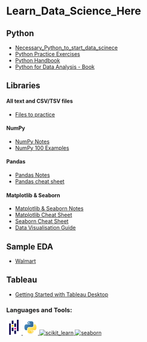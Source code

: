 # Learn_Data_Science_Here
## Python
- [Necessary_Python_to_start_data_scinece](https://github.com/BhavaniPrasad11/Learn_Data_Science_Here/blob/main/Python%20for%20Data%20Science/Necessary_Python_to_start_data_scinece.ipynb)
- [Python Practice Exercises](https://github.com/BhavaniPrasad11/Learn_Data_Science_Here/blob/main/Python%20for%20Data%20Science/Python%20Practice%20Exercises.pdf)
- [Python Handbook](https://github.com/BhavaniPrasad11/Learn_Data_Science_Here/blob/main/Python%20for%20Data%20Science/Python%20Handbook-1.pdf)
- [Python for Data Analysis - Book](https://github.com/BhavaniPrasad11/Learn_Data_Science_Here/blob/main/Python%20for%20Data%20Science/Python%20for%20Data%20Analysis%20_%20data%20wrangling%20with%20Pandas-%20NumPy-%20and%20IPython.pdf)
## Libraries
#### All text and CSV/TSV files
- [Files to practice](https://github.com/BhavaniPrasad11/Learn_Data_Science_Here/tree/main/Python%20Libraries/All_text_and_CSV_files)
#### NumPy
- [NumPy Notes](https://github.com/BhavaniPrasad11/Learn_Data_Science_Here/blob/main/Python%20Libraries/NumPy_Notes.pdf)
- [NumPy 100 Examples](https://github.com/BhavaniPrasad11/Learn_Data_Science_Here/blob/main/Python%20Libraries/%2B100%20Important%20Numpy%20Operations.pdf)
#### Pandas
- [Pandas Notes](https://github.com/BhavaniPrasad11/Learn_Data_Science_Here/blob/main/Python%20Libraries/Pandas_Notes.pdf)
- [Pandas cheat sheet](https://github.com/BhavaniPrasad11/Learn_Data_Science_Here/blob/main/Python%20Libraries/Pandas.pdf)
#### Matplotlib & Seaborn
- [Matplotlib & Seaborn Notes](https://github.com/BhavaniPrasad11/Learn_Data_Science_Here/blob/main/Python%20Libraries/Matplotlib_%26_Seaborn.pdf)
- [Matplotlib Cheat Sheet](https://github.com/BhavaniPrasad11/Learn_Data_Science_Here/blob/main/Python%20Libraries/matplotlib%20tips.pdf)
- [Seaborn Cheat Sheet](https://github.com/BhavaniPrasad11/Learn_Data_Science_Here/blob/main/Python%20Libraries/Seaborn.pdf)
- [Data Visualisation Guide](https://github.com/BhavaniPrasad11/Learn_Data_Science_Here/blob/main/Python%20Libraries/data-visualization-guide.ipynb)
## Sample EDA
- [Walmart](https://github.com/BhavaniPrasad11/Learn_Data_Science_Here/tree/main/Python%20Libraries/Walmart%20EDA)
## Tableau
- [Getting Started with Tableau Desktop](https://github.com/BhavaniPrasad11/Learn_Data_Science_Here/tree/main/Tableau/Tableau%20Elearning%20Docs/Getting%20Started%20with%20Tableau%20Desktop)

<p align="left">
</p>
<h3 align="left">Languages and Tools:</h3>
<p align="left"> <a href="https://pandas.pydata.org/" target="_blank" rel="noreferrer"> <img src="https://raw.githubusercontent.com/devicons/devicon/2ae2a900d2f041da66e950e4d48052658d850630/icons/pandas/pandas-original.svg" alt="pandas" width="40" height="40"/> </a> <a href="https://www.python.org" target="_blank" rel="noreferrer"> <img src="https://raw.githubusercontent.com/devicons/devicon/master/icons/python/python-original.svg" alt="python" width="40" height="40"/> </a> <a href="https://scikit-learn.org/" target="_blank" rel="noreferrer"> <img src="https://upload.wikimedia.org/wikipedia/commons/0/05/Scikit_learn_logo_small.svg" alt="scikit_learn" width="40" height="40"/> </a> <a href="https://seaborn.pydata.org/" target="_blank" rel="noreferrer"> <img src="https://seaborn.pydata.org/_images/logo-mark-lightbg.svg" alt="seaborn" width="40" height="40"/> </a>
</p>

